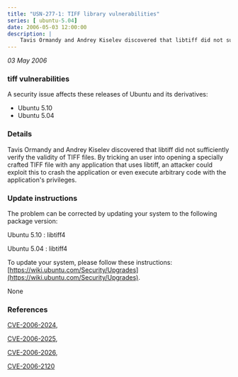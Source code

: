 ```yaml
---
title: "USN-277-1: TIFF library vulnerabilities"
series: [ ubuntu-5.04]
date: 2006-05-03 12:00:00
description: |
    Tavis Ormandy and Andrey Kiselev discovered that libtiff did not sufficiently verify the validity of TIFF files. By tricking an user into opening a specially crafted TIFF file with any application that uses libtiff, an attacker could exploit this to crash the application or even execute arbitrary code with the application&#39;s privileges.
--- 
```

 
 

*03 May 2006*

### tiff vulnerabilities

A security issue affects these releases of Ubuntu and its derivatives:

* Ubuntu 5.10
* Ubuntu 5.04

### Details

Tavis Ormandy and Andrey Kiselev discovered that libtiff did not sufficiently verify the validity of TIFF files. By tricking an user into opening a specially crafted TIFF file with any application that uses libtiff, an attacker could exploit this to crash the application or even execute arbitrary code with the application&#39;s privileges.

### Update instructions

The problem can be corrected by updating your system to the following package version:

Ubuntu 5.10
 : libtiff4 

Ubuntu 5.04
 : libtiff4 

To update your system, please follow these instructions: [https://wiki.ubuntu.com/Security/Upgrades](https://wiki.ubuntu.com/Security/Upgrades).

None

### References

 
 [CVE-2006-2024](http://people.ubuntu.com/~ubuntu-security/cve/CVE-2006-2024), 

 [CVE-2006-2025](http://people.ubuntu.com/~ubuntu-security/cve/CVE-2006-2025), 

 [CVE-2006-2026](http://people.ubuntu.com/~ubuntu-security/cve/CVE-2006-2026), 

 [CVE-2006-2120](http://people.ubuntu.com/~ubuntu-security/cve/CVE-2006-2120)
 


